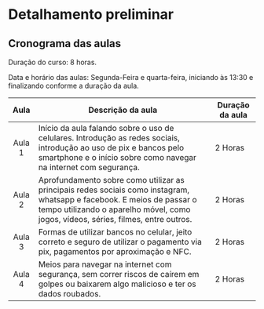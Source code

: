 # Detalhamento preliminar

## Cronograma das aulas
Duração do curso: 8 horas.

Data e horário das aulas: Segunda-Feira e quarta-feira, iniciando às 13:30 e finalizando conforme a duração da aula.



| Aula   |  Descrição da aula | Duração da aula |
|  :----:   | ----------- | -------- |
| Aula 1 | Início da aula falando sobre o uso de celulares. Introdução as redes sociais, introdução ao uso de pix e bancos pelo smartphone e o início sobre como navegar na internet com segurança. | 2 Horas |
| Aula 2 | Aprofundamento sobre como utilizar as principais redes sociais como instagram, whatsapp e facebook. E meios de passar o tempo utilizando o aparelho móvel, como jogos, vídeos, séries, filmes, entre outros. | 2 Horas |
| Aula 3 | Formas de utilizar bancos no celular, jeito correto e seguro de utilizar o pagamento via pix, pagamentos por aproximação e NFC. | 2 Horas |
| Aula 4 | Meios para navegar na internet com segurança, sem correr riscos de caírem em golpes ou baixarem algo malicioso e ter os dados roubados. | 2 Horas |

